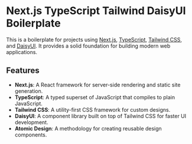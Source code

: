 # Next.js TypeScript Tailwind DaisyUI Boilerplate

This is a boilerplate for projects using [Next.js](https://nextjs.org/), [TypeScript](https://www.typescriptlang.org/), [Tailwind CSS](https://tailwindcss.com/), and [DaisyUI](https://daisyui.com/). It provides a solid foundation for building modern web applications.

## Features

- **Next.js**: A React framework for server-side rendering and static site generation.
- **TypeScript**: A typed superset of JavaScript that compiles to plain JavaScript.
- **Tailwind CSS**: A utility-first CSS framework for custom designs.
- **DaisyUI**: A component library built on top of Tailwind CSS for faster UI development.
- **Atomic Design**: A methodology for creating reusable design components.
